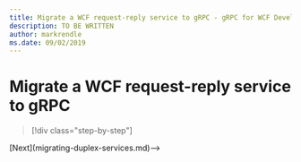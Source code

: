```yaml
---
title: Migrate a WCF request-reply service to gRPC - gRPC for WCF Developers
description: TO BE WRITTEN
author: markrendle
ms.date: 09/02/2019
---
```


# Migrate a WCF request-reply service to gRPC

>[!div class="step-by-step"]
<!-->[Next](migrating-duplex-services.md)-->
